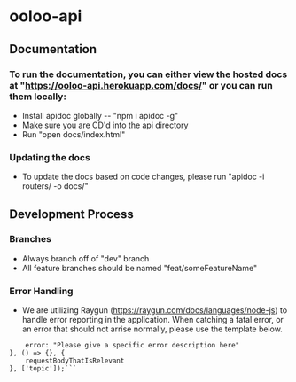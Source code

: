 # ooloo-api

## Documentation
### To run the documentation, you can either view the hosted docs at "https://ooloo-api.herokuapp.com/docs/" or you can run them locally:
- Install apidoc globally -- "npm i apidoc -g"
- Make sure you are CD'd into the api directory
- Run "open docs/index.html"

### Updating the docs
- To update the docs based on code changes, please run "apidoc -i routers/ -o docs/"

## Development Process
### Branches
- Always branch off of "dev" branch
- All feature branches should be named "feat/someFeatureName"
### Error Handling
- We are utilizing Raygun (https://raygun.com/docs/languages/node-js) to handle error reporting in the application. When catching a fatal error, or an error that should not arrise normally, please use the template below.
```raygunClient.send(new Error('FunctionName'), {
    error: "Please give a specific error description here"
}, () => {}, {
    requestBodyThatIsRelevant
}, ['topic']);```